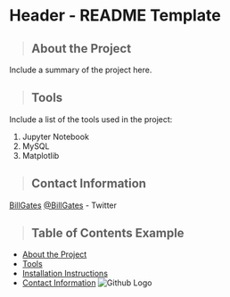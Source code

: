 # Header - README Template
<a class="anchor" id="about the project"></a>
>## About the Project
Include a summary of the project here.
<a class="anchor" id="tools"></a>

>## Tools
Include a list of the tools used in the project:
1. Jupyter Notebook
2. MySQL
3. Matplotlib
<a class="anchor" id="contact"></a>

>## Contact Information
[BillGates](https://www.linkedin.com/in/williamhgates/detail/recent-activity/posts/)
[@BillGates](https://twitter.com/BillGates) - Twitter

>## Table of Contents Example
* [About the Project](#about_the_project)
* [Tools](#tools)
* [Installation Instructions](#installation_instructions)
* [Contact Information](#contact)
![Github Logo](https://github.githubassets.com/images/modules/logos_page/Octocat.png "Github logo - markdown")